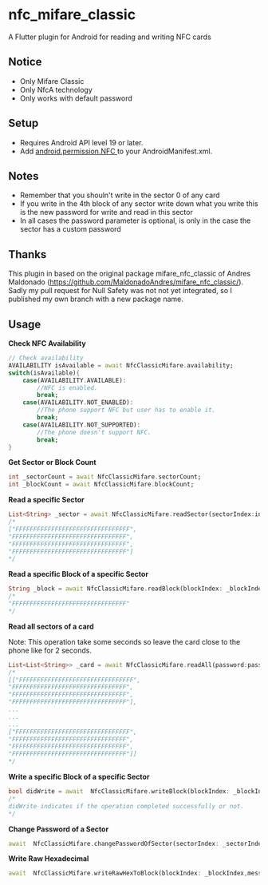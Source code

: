 # nfc_mifare_classic

A Flutter plugin for Android for reading and writing NFC cards

## Notice

- Only Mifare Classic
- Only NfcA technology
- Only works with default password

## Setup

- Requires Android API level 19 or later.
- Add [android.permission.NFC ](https://developer.android.com/reference/android/Manifest.permission.html#NFC) to your AndroidManifest.xml.

## Notes

- Remember that you shouln't write in the sector 0 of any card
- If you write in the 4th block of any sector write down what you write this is the new password for write and read in this sector
- In all cases the password parameter is optional, is only in the case the sector has a custom password

## Thanks

This plugin in based on the original package mifare_nfc_classic of Andres Maldonado (https://github.com/MaldonadoAndres/mifare_nfc_classic/). 
Sadly my pull request for Null Safety was not not yet integrated, so I published my own branch with a new package name.

## Usage

**Check NFC Availability**

```dart
// Check availability
AVAILABILITY isAvailable = await NfcClassicMifare.availability;
switch(isAvailable){
    case(AVAILABILITY.AVAILABLE):
        //NFC is enabled.
        break;
    case(AVAILABILITY.NOT_ENABLED):
        //The phone support NFC but user has to enable it.
        break;
    case(AVAILABILITY.NOT_SUPPORTED):
        //The phone doesn't support NFC.
        break;
}
```

**Get Sector or Block Count**

```dart
int _sectorCount = await NfcClassicMifare.sectorCount;
int _blockCount = await NfcClassicMifare.blockCount;
```

**Read a specific Sector**

```dart
List<String> _sector = await NfcClassicMifare.readSector(sectorIndex:index,password:password)
/*
["FFFFFFFFFFFFFFFFFFFFFFFFFFFFFFFF",
"FFFFFFFFFFFFFFFFFFFFFFFFFFFFFFFF",
"FFFFFFFFFFFFFFFFFFFFFFFFFFFFFFFF",
"FFFFFFFFFFFFFFFFFFFFFFFFFFFFFFFF"]
*/
```

**Read a specific Block of a specific Sector**

```dart
String _block = await NfcClassicMifare.readBlock(blockIndex: _blockIndex,password:password);
/*
"FFFFFFFFFFFFFFFFFFFFFFFFFFFFFFFF"
*/
```

**Read all sectors of a card**

Note: This operation take some seconds so leave the card close to the phone like for 2 seconds.

```dart
List<List<String>> _card = await NfcClassicMifare.readAll(password:password);
/*
[["FFFFFFFFFFFFFFFFFFFFFFFFFFFFFFFF",
"FFFFFFFFFFFFFFFFFFFFFFFFFFFFFFFF",
"FFFFFFFFFFFFFFFFFFFFFFFFFFFFFFFF",
"FFFFFFFFFFFFFFFFFFFFFFFFFFFFFFFF"],
...
...
...
["FFFFFFFFFFFFFFFFFFFFFFFFFFFFFFFF",
"FFFFFFFFFFFFFFFFFFFFFFFFFFFFFFFF",
"FFFFFFFFFFFFFFFFFFFFFFFFFFFFFFFF",
"FFFFFFFFFFFFFFFFFFFFFFFFFFFFFFFF"]]
*/
```

**Write a specific Block of a specific Sector**

```dart
bool didWrite = await  NfcClassicMifare.writeBlock(blockIndex: _blockIndex,message: _message,password:password);
/*
didWrite indicates if the operation completed successfully or not.
*/
```

**Change Password of a Sector**

```dart
await  NfcClassicMifare.changePasswordOfSector(sectorIndex: _sectorIndex,newPassword: _newPassword,password:password);
```

**Write Raw Hexadecimal**

```dart
await  NfcClassicMifare.writeRawHexToBlock(blockIndex: _blockIndex,message: rawHex,password:password);
```
